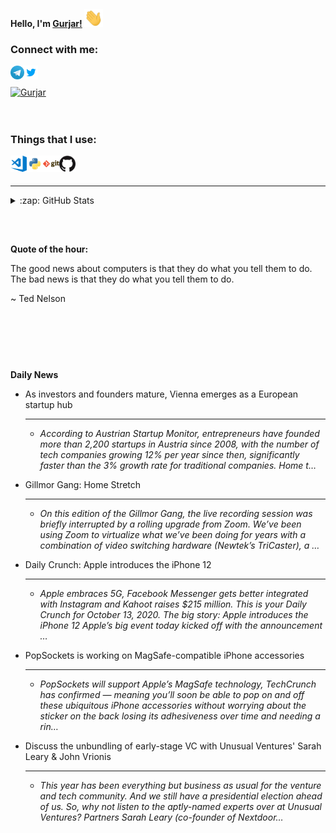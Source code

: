 #### Hello, I'm [Gurjar!](https://GurjarKing.github.io) <img src="https://raw.githubusercontent.com/ABSphreak/ABSphreak/master/gifs/Hi.gif" width="30px"></h2>


### Connect with me:

[<img align="left" alt="Gurjar | Telegram" width="22px" src="https://raw.githubusercontent.com/github/explore/80688e429a7d4ef2fca1e82350fe8e3517d3494d/topics/telegram/telegram.png" />][Telegram]
[<img align="left" alt="Gurjar | Twitter" width="22px" src="https://raw.githubusercontent.com/github/explore/80688e429a7d4ef2fca1e82350fe8e3517d3494d/topics/twitter/twitter.png" />][Twitter]
<br >
<br >
<a href="https://github.com/GurjarKing"><img src="https://komarev.com/ghpvc/?username=GurjarKing" alt="Gurjar" /></a> <br />
<br />
<br />
<!-- <br >

![](https://visitor-badge.glitch.me/badge?page_id=GurjarKing)

<br /> -->

### Things that I use:

[<img align="left" alt="Visual Studio Code" width="26px" src="https://raw.githubusercontent.com/github/explore/80688e429a7d4ef2fca1e82350fe8e3517d3494d/topics/visual-studio-code/visual-studio-code.png" />][VSCode]
[<img align="left" alt="Python" width="26px" src="https://raw.githubusercontent.com/github/explore/80688e429a7d4ef2fca1e82350fe8e3517d3494d/topics/python/python.png" />][Python]
[<img align="left" alt="Git" width="26px" src="https://raw.githubusercontent.com/github/explore/80688e429a7d4ef2fca1e82350fe8e3517d3494d/topics/git/git.png" />][Git]
[<img align="left" alt="GitHub" width="26px" src="https://raw.githubusercontent.com/github/explore/78df643247d429f6cc873026c0622819ad797942/topics/github/github.png" />][Github]

<br />
<br />

---
<details>
  <summary>:zap: GitHub Stats</summary>

<img align="left" alt="Gurjar's Github Stats" src="https://github-readme-stats.vercel.app/api?username=GurjarKing&show_icons=true&hide_border=true&count_private=true&include_all_commit=true&theme=algolia" />

</details>

<!-- ### 🔔 My latest tweet
<a href="https://twitter.com/Gurjar_King43" target="_blank">
	<img src="https://github.com/GurjarKing/GurjarKing/raw/master/tweet.png" width="70%" align="center" alt="Click to view on Twitter" title="My latest tweet, as an image"/>
</a> -->
<br>

<pre>

</pre>

**Quote of the hour:**

The good news about computers is that they do what you tell them to do. The bad news is that they do what you tell them to do.

~ Ted Nelson
<pre>

</pre>
<br>
<pre>


</pre>
<strong>Daily News</strong>
  
  - As investors and founders mature, Vienna emerges as a European startup hub
     <hr/>
     
      - *According to Austrian Startup Monitor, entrepreneurs have founded more than 2,200 startups in Austria since 2008, with the number of tech companies growing 12% per year since then, significantly faster than the 3% growth rate for traditional companies. Home t…*
     
  - Gillmor Gang: Home Stretch
      <hr/>
      
      - *On this edition of the Gillmor Gang, the live recording session was briefly interrupted by a rolling upgrade from Zoom. We’ve been using Zoom to virtualize what we’ve been doing for years with a combination of video switching hardware (Newtek’s TriCaster), a …*
      
  - Daily Crunch: Apple introduces the iPhone 12
      <hr/>
      
      - *Apple embraces 5G, Facebook Messenger gets better integrated with Instagram and Kahoot raises $215 million. This is your Daily Crunch for October 13, 2020. The big story: Apple introduces the iPhone 12 Apple’s big event today kicked off with the announcement …*
      
  - PopSockets is working on MagSafe-compatible iPhone accessories
      <hr/>
      
      - *PopSockets will support Apple’s MagSafe technology, TechCrunch has confirmed — meaning you’ll soon be able to pop on and off these ubiquitous iPhone accessories without worrying about the sticker on the back losing its adhesiveness over time and needing a rin…*
       
  - Discuss the unbundling of early-stage VC with Unusual Ventures' Sarah Leary & John Vrionis
      <hr/>
       
       - *This year has been everything but business as usual for the venture and tech community. And we still have a presidential election ahead of us. So, why not listen to the aptly-named experts over at Unusual Ventures? Partners Sarah Leary (co-founder of Nextdoor…*
      

<br />

[VSCode]: https://code.visualstudio.com/
[Python]: https://www.python.org/
[Git]: https://git-scm.com/
[Github]: https://github.com/
[Telegram]: https://t.me/Gurjar_King/
[Twitter]: https://twitter.com/Gurjar_King43/
